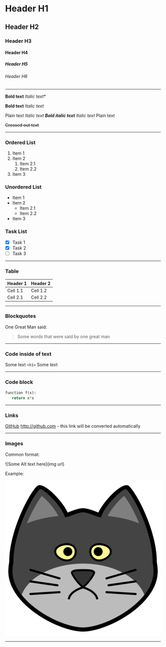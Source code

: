 # Header H1
## Header H2
### Header H3
#### Header H4
##### Header H5
###### Header H6
______________________________________________

**Bold text**
*Italic text**

__Bold text__
_Italic text_

Plain text *Italic text **Bold italic text**  Italic text* Plain text

~~Crossed out text~~

______________________________________________

### Ordered List
1. Item 1
1. Item 2
   1. Item 2.1
   1. Item 2.2
1. Item 3

### Unordered List
* Item 1
* Item 2
  * Item 2.1
  * Item 2.2
* Item 3

### Task List
- [x] Task 1
- [x] Task 2
- [ ] Task 3
______________________________________________

### Table

Header 1 | Header 2
------------ | -------------
Cell 1.1 | Cell 1.2
Cell 2.1 | Cell 2.2

______________________________________________

### Blockquotes
One Great Man said:

> Some words that were said
> by one great man

______________________________________________

### Code inside of text
Some text `<h1>` Some text

______________________________________________

### Code block
``` python
function f(x):
   return x*x
```
______________________________________________

### Links 
[GitHub](http://github.com)
http://github.com - this link will be converted automatically

______________________________________________

### Images
Common format:

![Some Alt text here](img url)


Example: 

![Cat](cat_icon.png)

______________________________________________
